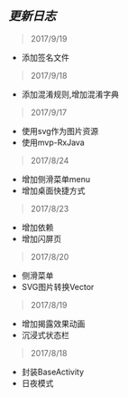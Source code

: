 ## *更新日志*
> 2017/9/19
- 添加签名文件

> 2017/9/18
- 添加混淆规则,增加混淆字典

> 2017/9/17
- 使用svg作为图片资源
- 使用mvp-RxJava

> 2017/8/24
- 增加侧滑菜单menu
- 增加桌面快捷方式

> 2017/8/23
- 增加依赖
- 增加闪屏页

> 2017/8/20
- 侧滑菜单
- SVG图片转换Vector

> 2017/8/19
- 增加揭露效果动画
- 沉浸式状态栏

> 2017/8/18
- 封装BaseActivity
- 日夜模式 

 

